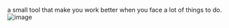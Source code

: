a small tool that make you work better when you face a lot of things to do.
![image](https://github.com/user-attachments/assets/ef001515-d548-414b-8493-8bf976f770c1)

